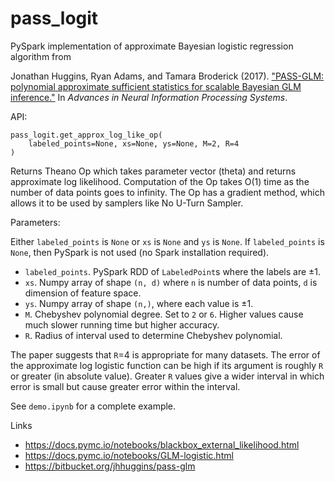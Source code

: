 # pass_logit

PySpark implementation of approximate Bayesian logistic regression algorithm
from

Jonathan Huggins, Ryan Adams, and Tamara Broderick (2017).
["PASS-GLM: polynomial approximate
sufficient  statistics  for  scalable  Bayesian  GLM  inference."](https://arxiv.org/pdf/1709.09216.pdf)
In _Advances in Neural Information Processing Systems_.

API:

```
pass_logit.get_approx_log_like_op(
    labeled_points=None, xs=None, ys=None, M=2, R=4
)
```

Returns Theano Op which takes parameter vector (theta) and returns approximate
log likelihood.
Computation of the Op takes O(1) time as the number of data points goes to
infinity.
The Op has a gradient method, which allows it to be used by samplers like No
U-Turn Sampler.

Parameters:

Either
`labeled_points` is `None` or
`xs` is `None` and `ys` is `None`.
If `labeled_points` is `None`, then PySpark is not used (no Spark installation
required).

* `labeled_points`. PySpark RDD of `LabeledPoint`s where the labels are
  ±1.
* `xs`. Numpy array of shape `(n, d)` where `n` is number of data points,
  `d` is dimension of feature space.
* `ys`. Numpy array of shape `(n,)`, where each value is ±1.
* `M`. Chebyshev polynomial degree. Set to `2` or `6`. Higher values cause
  much slower running time but higher accuracy.
* `R`. Radius of interval used to determine Chebyshev polynomial.

The paper suggests that `R`=4 is appropriate for many datasets. The error
of the approximate log logistic function can be high if its argument is
roughly `R` or greater (in absolute value).
Greater `R` values give a wider interval in which error is small but cause
greater error within the interval.

See `demo.ipynb` for a complete example.

Links
* <https://docs.pymc.io/notebooks/blackbox_external_likelihood.html>
* <https://docs.pymc.io/notebooks/GLM-logistic.html>
* <https://bitbucket.org/jhhuggins/pass-glm>

